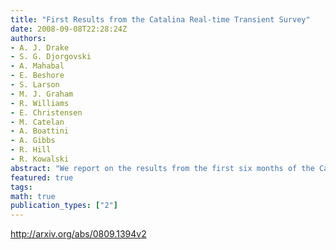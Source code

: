 ```yaml
---
title: "First Results from the Catalina Real-time Transient Survey"
date: 2008-09-08T22:28:24Z
authors:
- A. J. Drake
- S. G. Djorgovski
- A. Mahabal
- E. Beshore
- S. Larson
- M. J. Graham
- R. Williams
- E. Christensen
- M. Catelan
- A. Boattini
- A. Gibbs
- R. Hill
- R. Kowalski
abstract: "We report on the results from the first six months of the Catalina Real-time Transient Survey (CRTS). In order to search for optical transients with timescales of minutes to years, the CRTS analyses data from the Catalina Sky Survey which repeatedly covers twenty six thousand of square degrees on the sky. The CRTS provides a public stream of transients that are bright enough to be followed up using small telescopes. Since the beginning of the survey, all CRTS transients have been made available to astronomers around the world in real-time using HTML tables, RSS feeds and VOEvents. As part of our public outreach program the detections are now also available in KML through Google Sky.   The initial discoveries include over 350 unique optical transients rising more than two magnitudes from past measurements. Sixty two of these are classified as supernovae, based on light curves, prior deep imaging and spectroscopic data. Seventy seven are due to cataclysmic variables (only 13 previously known), while an additional 100 transients were too infrequently sampled to distinguish between faint CVs and SNe. The remaining optical transients include AGN, Blazars, high proper motions stars, highly variable stars (such as UV Ceti stars) and transients of an unknown nature. Our results suggest that there is a large population of SNe missed by many current supernova surveys because of selection biases. These objects appear to be associated with faint host galaxies. We also discuss the unexpected discovery of white dwarf binary systems through dramatic eclipses."
featured: true
tags:
math: true
publication_types: ["2"]
---
```

http://arxiv.org/abs/0809.1394v2
